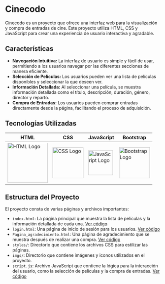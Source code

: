 # Cinecodo

Cinecodo es un proyecto que ofrece una interfaz web para la visualización y compra de entradas de cine. Este proyecto utiliza HTML, CSS y JavaScript para crear una experiencia de usuario interactiva y agradable.

## Características

- **Navegación Intuitiva:** La interfaz de usuario es simple y fácil de usar, permitiendo a los usuarios navegar por las diferentes secciones de manera eficiente.
- **Selección de Películas:** Los usuarios pueden ver una lista de películas disponibles y seleccionar la que deseen ver.
- **Información Detallada:** Al seleccionar una película, se muestra información detallada como el título, descripción, duración, género, director y reparto.
- **Compra de Entradas:** Los usuarios pueden comprar entradas directamente desde la página, facilitando el proceso de adquisición.

## Tecnologías Utilizadas

| HTML | CSS | JavaScript | Bootstrap |
|------|-----|------------|-----------|
| <img src="https://upload.wikimedia.org/wikipedia/commons/6/61/HTML5_logo_and_wordmark.svg" width="130" alt="HTML Logo"> | <img src="https://upload.wikimedia.org/wikipedia/commons/d/d5/CSS3_logo_and_wordmark.svg" width="100" alt="CSS Logo"> | <img src="https://upload.wikimedia.org/wikipedia/commons/9/99/Unofficial_JavaScript_logo_2.svg" width="80" alt="JavaScript Logo"> | <img src="https://upload.wikimedia.org/wikipedia/commons/b/b2/Bootstrap_logo.svg" width="100" alt="Bootstrap Logo"> |



## Estructura del Proyecto

El proyecto consta de varias páginas y archivos importantes:

- `index.html`: La página principal que muestra la lista de películas y la información detallada de cada una. [Ver código](https://github.com/clarosabel2/cinecodo/tree/main/index.html)
- `login.html`: Una página de inicio de sesión para los usuarios. [Ver código](https://github.com/clarosabel2/cinecodo/tree/main/login.html)
- `Pagina_agradecimiento.html`: Una página de agradecimiento que se muestra después de realizar una compra. [Ver código](https://github.com/clarosabel2/cinecodo/tree/main/Pagina_agradecimiento.html)
- `styles/`: Directorio que contiene los archivos CSS para estilizar las páginas.
- `imgs/`: Directorio que contiene imágenes y iconos utilizados en el proyecto.
- `script.js`: Archivo JavaScript que contiene la lógica para la interacción del usuario, como la selección de películas y la compra de entradas. [Ver código](https://github.com/clarosabel2/cinecodo/tree/main/script.js)
